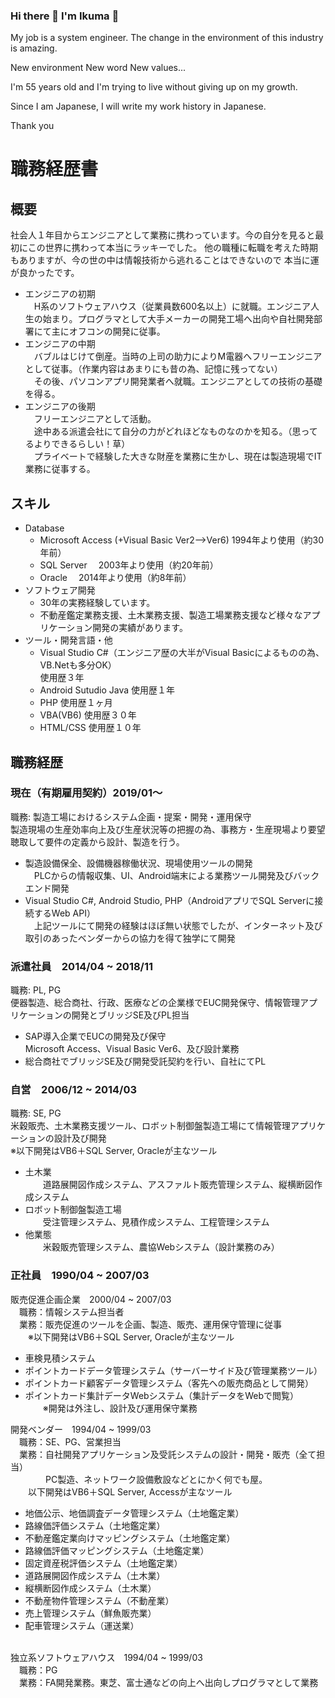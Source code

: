 ### Hi there 👋 I'm Ikuma :wave:
My job is a system engineer.
The change in the environment of this industry is amazing.

New environment
New word
New values...

I'm 55 years old and I'm trying to live without giving up on my growth.

Since I am Japanese, I will write my work history in Japanese.

Thank you

# 職務経歴書

## 概要

社会人１年目からエンジニアとして業務に携わっています。今の自分を見ると最初にこの世界に携わって本当にラッキーでした。
他の職種に転職を考えた時期もありますが、今の世の中は情報技術から逃れることはできないので
本当に運が良かったです。

- エンジニアの初期<br>
　H系のソフトウェアハウス（従業員数600名以上）に就職。エンジニア人生の始まり。プログラマとして大手メーカーの開発工場へ出向や自社開発部署にて主にオフコンの開発に従事。
- エンジニアの中期<br>
　バブルはじけて倒産。当時の上司の助力によりM電器へフリーエンジニアとして従事。（作業内容はあまりにも昔の為、記憶に残ってない）<br>
　その後、パソコンアプリ開発業者へ就職。エンジニアとしての技術の基礎を得る。
- エンジニアの後期<br>
　フリーエンジニアとして活動。<br>
　途中ある派遣会社にて自分の力がどれほどなものなのかを知る。（思ってるよりできるらしい！草）<br>
　プライベートで経験した大きな財産を業務に生かし、現在は製造現場でIT業務に従事する。

## スキル

- Database
    - Microsoft Access (+Visual Basic Ver2-->Ver6)      1994年より使用（約30年前）
    - SQL Server    　2003年より使用（約20年前）
    - Oracle    　2014年より使用（約8年前）
- ソフトウェア開発
    - 30年の実務経験しています。
    - 不動産鑑定業務支援、土木業務支援、製造工場業務支援など様々なアプリケーション開発の実績があります。
- ツール・開発言語・他
    - Visual Studio C#（エンジニア歴の大半がVisual Basicによるものの為、VB.Netも多分OK）<br>
        使用歴３年
    - Android Sutudio Java
        使用歴１年
    - PHP
        使用歴１ヶ月
    - VBA(VB6)
        使用歴３０年
    - HTML/CSS
        使用歴１０年


## 職務経歴
### 現在（有期雇用契約）2019/01～
職務: 製造工場におけるシステム企画・提案・開発・運用保守<br>
製造現場の生産効率向上及び生産状況等の把握の為、事務方・生産現場より要望聴取して要件の定義から設計、製造を行う。<br>
- 製造設備保全、設備機器稼働状況、現場使用ツールの開発<br>
　PLCからの情報収集、UI、Android端末による業務ツール開発及びバックエンド開発<br>
- Visual Studio C#, Android Studio, PHP（AndroidアプリでSQL Serverに接続するWeb API）<br>
　上記ツールにて開発の経験はほぼ無い状態でしたが、インターネット及び取引のあったベンダーからの協力を得て独学にて開発

### 派遣社員　2014/04 ~ 2018/11
職務: PL, PG<br>
便器製造、総合商社、行政、医療などの企業様でEUC開発保守、情報管理アプリケーションの開発とブリッジSE及びPL担当<br>
- SAP導入企業でEUCの開発及び保守<br>
    Microsoft Access、Visual Basic Ver6、及び設計業務<br>
- 総合商社でブリッジSE及び開発受託契約を行い、自社にてPL<br>

### 自営　2006/12 ~ 2014/03
職務: SE, PG<br>
米穀販売、土木業務支援ツール、ロボット制御盤製造工場にて情報管理アプリケーションの設計及び開発<br>
※以下開発はVB6＋SQL Server, Oracleが主なツール<br>
- 土木業<br>
　　道路展開図作成システム、アスファルト販売管理システム、縦横断図作成システム<br>
- ロボット制御盤製造工場<br>
　　受注管理システム、見積作成システム、工程管理システム<br>
- 他業態<br>
　　米穀販売管理システム、農協Webシステム（設計業務のみ）<br>

### 正社員　1990/04 ~ 2007/03
販売促進企画企業　2000/04 ~ 2007/03<br>
　職務：情報システム担当者<br>
　業務：販売促進のツールを企画、製造、販売、運用保守管理に従事<br>
　　※以下開発はVB6＋SQL Server, Oracleが主なツール<br>
- 車検見積システム<br>
- ポイントカードデータ管理システム（サーバーサイド及び管理業務ツール）
- ポイントカード顧客データ管理システム（客先への販売商品として開発）
- ポイントカード集計データWebシステム（集計データをWebで閲覧）<br>
　　※開発は外注し、設計及び運用保守業務<br>

開発ベンダー　1994/04 ~ 1999/03<br>
　職務：SE、PG、営業担当<br>
　業務：自社開発アプリケーション及受託システムの設計・開発・販売（全て担当）<br>
　　　　PC製造、ネットワーク設備敷設などとにかく何でも屋。<br>
　　以下開発はVB6＋SQL Server, Accessが主なツール<br>
- 地価公示、地価調査データ管理システム（土地鑑定業）
- 路線価評価システム（土地鑑定業）
- 不動産鑑定業向けマッピングシステム（土地鑑定業）
- 路線価評価マッピングシステム（土地鑑定業）
- 固定資産税評価システム（土地鑑定業）
- 道路展開図作成システム（土木業）
- 縦横断図作成システム（土木業）
- 不動産物件管理システム（不動産業）
- 売上管理システム（鮮魚販売業）
- 配車管理システム（運送業）
<br>
独立系ソフトウェアハウス　1994/04 ~ 1999/03<br>
　職務：PG<br>
　業務：FA開発業務。東芝、富士通などの向上へ出向しプログラマとして業務<br>


<!--<p align="left">
  <img src="https://user-images.githubusercontent.com/5679180/79618120-0daffb80-80be-11ea-819e-d2b0fa904d07.gif" width="27px">
  <br><br>
  <samp>
    :wave: Hi! I design for GitHub.
    <br>My current work focuses on enabling all of y'all to
      <br><em>receive recognition</em> for the amazing things that
    <br>you do in your software communities :sparkles:<br><br>
    <img src="https://i.imgur.com/kdKhgx6.gif" width="240px" align="center">
    <br><br>:coffee: Wanna chat? :point_right: @ me on <a href="https://twitter.com/pifafu">Twitter</a>
  </samp>
</p>
-->
<!--
**indy-papa/indy-papa** is a ✨ _special_ ✨ repository because its `README.md` (this file) appears on your GitHub profile.

Here are some ideas to get you started:

- 🔭 I’m currently working on ...
- 🌱 I’m currently learning ...
- 👯 I’m looking to collaborate on ...
- 🤔 I’m looking for help with ...
- 💬 Ask me about ...
- 📫 How to reach me: ...
- 😄 Pronouns: ...
- ⚡ Fun fact: ...
-->
